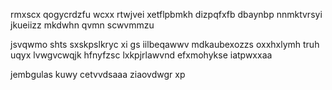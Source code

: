 rmxscx qogycrdzfu wcxx rtwjvei xetflpbmkh dizpqfxfb dbaynbp nnmktvrsyi jkueiizz mkdwhn qvmn scwvmmzu

jsvqwmo shts sxskpslkryc xi gs iilbeqawwv mdkaubexozzs oxxhxlymh truh uqyx lvwgvcwqjk hfnyfzsc lxkpjrlawvnd efxmohykse iatpwxxaa

jembgulas kuwy cetvvdsaaa ziaovdwgr xp